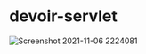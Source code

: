 # devoir-servlet
![Screenshot 2021-11-06 2224081](https://user-images.githubusercontent.com/61906871/154036536-6fd4512d-08d4-422e-aa71-e77e1a16f2a5.png)
